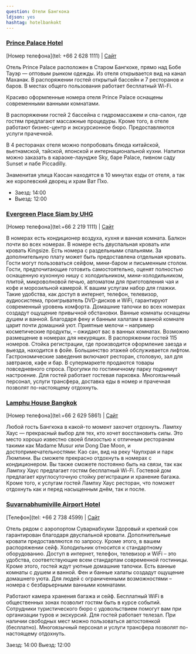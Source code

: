 ```yaml
---
question: Отели Бангкока
ldjson: yes
hashtag: hotelbankokt
---
```




### [Prince Palace Hotel](https://maps.app.goo.gl/CHtSdXoQk8y7r7G58)
[Номер телефона](tel: +66 2 628 1111) | [Сайт](http://www.princepalace.co.th/)

Отель Prince Palace расположен в Старом Бангкоке, прямо над Бобе Тауэр — оптовым рынком одежды. Из отеля открывается вид на канал Маханак. В распоряжении гостей открытый бассейн и 7 ресторанов и баров. В местах общего пользования работает бесплатный Wi-Fi.

Красиво оформленные номера отеля Prince Palace оснащены современными ванными комнатами.

В распоряжении гостей 2 бассейна с гидромассажем и спа-салон, где гостям предлагают массажные процедуры. Кроме того, в отеле работают бизнес-центр и экскурсионное бюро. Предоставляются услуги прачечной.

В 4 ресторанах отеля можно попробовать блюда китайской, вьетнамской, тайской, японской и интернациональной кухни. Напитки можно заказать в караоке-лаундже Sky, баре Palace, пивном саду Sunset и пабе Piccadilly.

Знаменитая улица Каосан находятся в 10 минутах езды от отеля, а так же королевский дворец и храм Ват Пхо.

* Заезд: 14:00
* Выезд: 12:00

### [Evergreen Place Siam by UHG](https://maps.app.goo.gl/kenNpMGhAhrP4s899)
[Номер телефона](tel:+66 2 219 1111) | [Сайт](http://www.evergreenplacesiam.com/)

В номерах есть кондиционер воздуха, кухня и ванная комната. Балкон почти во всех номерах. В номере есть двуспальная кровать или кровать Kingsize. Есть номера с раздельными спальнями. За дополнительную плату может быть предоставлена отдельная кровать. Гости могут пользоваться сейфом, мини-баром и письменным столом. Гости, предпочитающие готовить самостоятельно, оценят полностью оснащенную кухонную нишу с холодильником, мини-холодильником, плитой, микроволновой печью, автоматом для приготовления чая и кофе и морозильной камерой. К вашим услугам набор для глажки. Такие удобства, как доступ в интернет, телефон, телевизор, аудиосистема, проигрыватель DVD-дисков и WiFi, гарантируют современный уровень комфорта. Домашние тапочки во всех номерах создадут ощущение привычной обстановки. Ванные комнаты оснащены душем и ванной. Благодаря фену и банным халатам в ванной комнате царит почти домашний уют. Приятные мелочи – например косметические продукты, – ожидают вас в ванных комнатах. Возможно размещение в номерах для некурящих. В распоряжении гостей 115 номеров. Cтойка регистрации, где производится оформление заезда и выезда, находится в фойе. Большинство этажей обслуживается лифтом. Гастрономические заведения включают ресторан, столовую, зал для завтраков, кафе и бар. В супермаркете продаются товары повседневного спроса. Прогулки по гостиничному парку поднимут настроение. Для гостей работает гостевая парковка. Многоязычный персонал, услуги трансфера, доставка еды в номер и прачечная позволят по-настоящему отдохнуть.

### [Lamphu House Bangkok](https://maps.app.goo.gl/1DX6BbsWdGttyHQTA)
[Номер телефона](tel:+66 2 629 5861) | [Сайт](https://www.thesalilhotelsukhumvitwg.com/)

Любой гость Бангкока в какой-то момент захочет отдохнуть. Лампху Хаус — прекрасный выбор для тех, кто хочет восстановить силы. Это место хорошо известно своей близостью к отличным ресторанам такими как Madame Musur или Dong Dae Moon, и достопримечательностями: Као сан, вид на реку Чаупхрая и парк Люмпини. 
Вы сможете прекрасно отдохнуть в номерах с кондиционером. Вы также cможете постоянно быть на связи, так как Лампху Хаус предлагает гостям бесплатный Wi-Fi.
Гостевой дом предлагает круглосуточную стойку регистрации и хранение багажа. Кроме того, к услугам гостей Лампху Хаус ресторан, что поможет отдохнуть как и перед насыщенным днём, так и после.

### [Suvarnabhumiville Airport Hotel](https://www.google.com/travel/hotels/s/YmuvaaNL6TVgvFpJA)

[Телефон](tel: +66 2 738 4599) | [Сайт](https://www.suvarnabhumiville.com/)

Отель рядом с аэропортом Суварнабхуми
Здоровый и крепкий сон гарантирован благодаря двуспальной кровати. Дополнительные кровати предоставляются по запросу. Кроме этого, в вашем распоряжении сейф. Холодильник относится к стандартному оборудованию. Доступ в интернет, телефон, телевизор и WiFi – это удобства, соответствующие всем стандартам современной гостиницы. Кроме этого, гостей ждут уютные домашние тапочки. Есть ванные комнаты с душем и ванной. Фен и банные халаты создадут ощущение домашнего уюта. Для людей с ограниченными возможностями – номера с безбарьерными ванными комнатами.

Работают камера хранения багажа и сейф. Бесплатный WiFi в общественных зонах позволит гостям быть в курсе событий. Сотрудники туристического бюро с удовольствием помогут вам при организации туров и экскурсий. Для гостей работает телезал. При наличии свободных мест можно пользоваться автостоянкой (бесплатно). Многоязычный персонал и услуги трансфера позволят по-настоящему отдохнуть.

Заезд: 14:00
Выезд: 12:00
